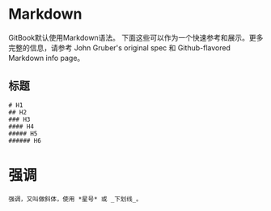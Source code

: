 # Markdown

GitBook默认使用Markdown语法。
下面这些可以作为一个快速参考和展示。更多完整的信息，请参考 John Gruber's original spec 和 Github-flavored Markdown info page。

## 标题

```
# H1
## H2
### H3
#### H4
##### H5
###### H6
```

# 强调


```
强调，又叫做斜体，使用 *星号* 或 _下划线_。
```

